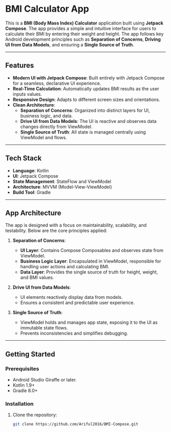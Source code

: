 # BMI Calculator App  

This is a **BMI (Body Mass Index) Calculator** application built using **Jetpack Compose**. The app provides a simple and intuitive interface for users to calculate their BMI by entering their weight and height. The app follows key Android development principles such as **Separation of Concerns**, **Driving UI from Data Models**, and ensuring a **Single Source of Truth**.  

---

## Features  
- **Modern UI with Jetpack Compose**: Built entirely with Jetpack Compose for a seamless, declarative UI experience.  
- **Real-Time Calculation**: Automatically updates BMI results as the user inputs values.  
- **Responsive Design**: Adapts to different screen sizes and orientations.  
- **Clean Architecture**:  
  - **Separation of Concerns**: Organized into distinct layers for UI, business logic, and data.  
  - **Drive UI from Data Models**: The UI is reactive and observes data changes directly from ViewModel.  
  - **Single Source of Truth**: All state is managed centrally using ViewModel and flows.  

---

## Tech Stack  
- **Language**: Kotlin  
- **UI**: Jetpack Compose  
- **State Management**: StateFlow and ViewModel  
- **Architecture**: MVVM (Model-View-ViewModel)  
- **Build Tool**: Gradle  

---

## App Architecture  

The app is designed with a focus on maintainability, scalability, and testability. Below are the core principles applied:  

1. **Separation of Concerns**:  
   - **UI Layer**: Contains Compose Composables and observes state from ViewModel.  
   - **Business Logic Layer**: Encapsulated in ViewModel, responsible for handling user actions and calculating BMI.  
   - **Data Layer**: Provides the single source of truth for height, weight, and BMI values.  

2. **Drive UI from Data Models**:  
   - UI elements reactively display data from models.  
   - Ensures a consistent and predictable user experience.  

3. **Single Source of Truth**:  
   - ViewModel holds and manages app state, exposing it to the UI as immutable state flows.  
   - Prevents inconsistencies and simplifies debugging.  

---

## Getting Started  

### Prerequisites  
- Android Studio Giraffe or later.  
- Kotlin 1.9+  
- Gradle 8.0+  

### Installation  
1. Clone the repository:  
   ```bash  
   git clone https://github.com/Ariful2016/BMI-Compose.git


